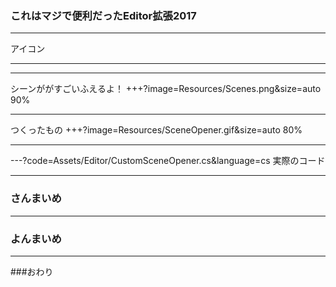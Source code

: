 ### これはマジで便利だったEditor拡張2017
---

アイコン


---



---

シーンががすごいふえるよ！
+++?image=Resources/Scenes.png&size=auto 90%


---

つくったもの
+++?image=Resources/SceneOpener.gif&size=auto 80%

---

---?code=Assets/Editor/CustomSceneOpener.cs&language=cs
実際のコード

---

### さんまいめ
---
### よんまいめ
---
###おわり
